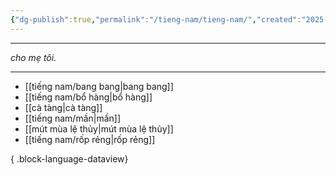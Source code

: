 ```yaml
---
{"dg-publish":true,"permalink":"/tieng-nam/tieng-nam/","created":"2025-08-13T15:50:29.916+07:00"}
---
```



---

*cho mẹ tôi.*

---

- [[tiếng nam/bang bang\|bang bang]]
- [[tiếng nam/bổ hàng\|bổ hàng]]
- [[cà tàng\|cà tàng]]
- [[tiếng nam/mần\|mần]]
- [[mút mùa lệ thủy\|mút mùa lệ thủy]]
- [[tiếng nam/rốp rẻng\|rốp rẻng]]

{ .block-language-dataview}

